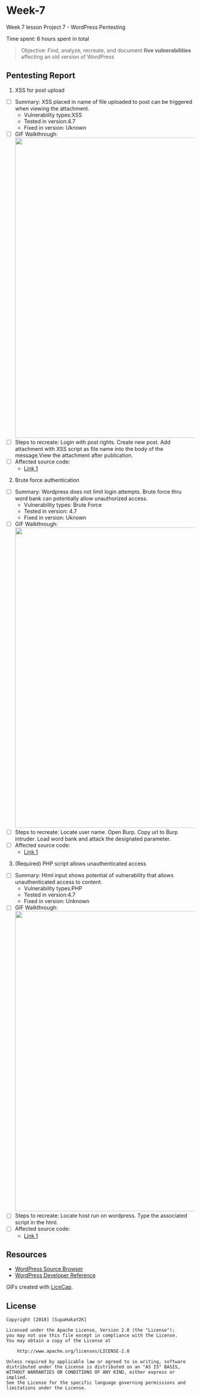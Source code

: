 # Week-7
Week 7 lesson
 Project 7 - WordPress Pentesting

Time spent: 6 hours spent in total

> Objective: Find, analyze, recreate, and document **five vulnerabilities** affecting an old version of WordPress

## Pentesting Report

1. XSS for post upload
  - [ ] Summary: XSS placed in name of file uploaded to post can be triggered when viewing the attachment.
    - Vulnerability types:XSS
    - Tested in version:4.7
    - Fixed in version: Uknown
  - [ ] GIF Walkthrough: <img src="https://i.imgur.com/aDRzi0V.gifv" width="800">
  - [ ] Steps to recreate: 
        Login with post rights. Create new post. Add attachment with XSS script as file name into the body of the message.View the attachment after publication.  
  - [ ] Affected source code:
    - [Link 1](https://core.trac.wordpress.org/browser/tags/version/src/source_file.php)
2. Brute force authentication
  - [ ] Summary: Wordpress does not limit login attempts. Brute force thru word bank can potentially allow unauthorized access.
    - Vulnerability types: Brute Force
    - Tested in version: 4.7
    - Fixed in version: Uknown
  - [ ] GIF Walkthrough:<img src="https://i.imgur.com/NoXUdRx.gifv" width="800">
  - [ ] Steps to recreate: Locate user name. Open Burp. Copy url to Burp intruder. Load word bank and attack the designated parameter.
  - [ ] Affected source code:
    - [Link 1](https://core.trac.wordpress.org/browser/tags/version/src/source_file.php)
    
3. (Required) PHP script allows unauthenticated access
  - [ ] Summary: Html input shows potential of vulnerability that allows unauthenticated access to content.
    - Vulnerability types:PHP
    - Tested in version:4.7
    - Fixed in version: Unknown
  - [ ] GIF Walkthrough: <img src="https://i.imgur.com/K6tFxbG.gifv" width="800">
  - [ ] Steps to recreate: Locate host run on wordpress. Type the associated script in the html. 
  - [ ] Affected source code:
    - [Link 1](https://core.trac.wordpress.org/browser/tags/version/src/source_file.php)


## Resources

- [WordPress Source Browser](https://core.trac.wordpress.org/browser/)
- [WordPress Developer Reference](https://developer.wordpress.org/reference/)

GIFs created with [LiceCap](http://www.cockos.com/licecap/).



## License

    Copyright [2018] [SupaHakaY2K]

    Licensed under the Apache License, Version 2.0 (the "License");
    you may not use this file except in compliance with the License.
    You may obtain a copy of the License at

        http://www.apache.org/licenses/LICENSE-2.0

    Unless required by applicable law or agreed to in writing, software
    distributed under the License is distributed on an "AS IS" BASIS,
    WITHOUT WARRANTIES OR CONDITIONS OF ANY KIND, either express or implied.
    See the License for the specific language governing permissions and
    limitations under the License.

